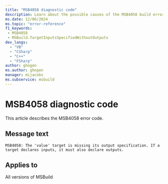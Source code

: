 ```yaml
---
title: "MSB4058 diagnostic code"
description: Learn about the possible causes of the MSB4058 build error, and get troubleshooting tips.
ms.date: 12/06/2024
ms.topic: "error-reference"
f1_keywords:
 - MSB4058
 - MSBuild.TargetInputsSpecifiedWithoutOutputs
dev_langs:
  - "VB"
  - "CSharp"
  - "C++"
  - "FSharp"
author: ghogen
ms.author: ghogen
manager: mijacobs
ms.subservice: msbuild
---
```


# MSB4058 diagnostic code

<!-- :::ErrorDefinitionDescription::: -->
<!-- :::editable-content name="introDescription"::: -->
This article describes the MSB4058 error code.
<!-- :::editable-content-end::: -->

## Message text

`MSB4058: The 'value' target is missing its output specification. If a target declares inputs, it must also declare outputs.`

<!-- :::editable-content name="postOutputDescription"::: -->
<!--
{StrBegin="MSB4058: "}
-->
<!-- :::editable-content-end::: -->
<!-- :::ErrorDefinitionDescription-end::: -->

## Applies to

All versions of MSBuild
